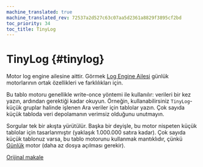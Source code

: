 ```yaml
---
machine_translated: true
machine_translated_rev: 72537a2d527c63c07aa5d2361a8829f3895cf2bd
toc_priority: 34
toc_title: TinyLog
---
```


# TinyLog {#tinylog}

Motor log engine ailesine aittir. Görmek [Log Engine Ailesi](log-family.md) günlük motorlarının ortak özellikleri ve farklılıkları için.

Bu tablo motoru genellikle write-once yöntemi ile kullanılır: verileri bir kez yazın, ardından gerektiği kadar okuyun. Örneğin, kullanabilirsiniz `TinyLog`- küçük gruplar halinde işlenen Ara veriler için tablolar yazın. Çok sayıda küçük tabloda veri depolamanın verimsiz olduğunu unutmayın.

Sorgular tek bir akışta yürütülür. Başka bir deyişle, bu motor nispeten küçük tablolar için tasarlanmıştır (yaklaşık 1.000.000 satıra kadar). Çok sayıda küçük tablonuz varsa, bu tablo motorunu kullanmak mantıklıdır, çünkü [Günlük](log.md) motor (daha az dosya açılması gerekir).

[Orijinal makale](https://clickhouse.tech/docs/en/operations/table_engines/tinylog/) <!--hide-->
